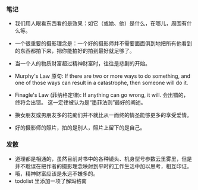 ### 笔记
* 我们用人眼看东西看的是效果：如它（或她、他）是什么，在哪儿，周围有什么等。
* 一个很重要的摄影理念是：一个好的摄影师并不需要面面俱到地把所有他看到的东西都拍下来，把你能拍好的拍到最好就足够了。

* 当一个人的物质财富超过精神财富时，往往是悲剧的开始。
* Murphy's Law 原句: If there are two or more ways to do something, and one of those ways can result in a catastrophe, then someone will do it.
* Finagle's Law (菲纳格定律): If anything can go wrong, it will. 会出错的，终将会出错。 这一定律被认为是“墨菲法则”最好的阐述。
* 换女朋友或男朋友多的花痴们并不就比从一而终的情圣能够更多的享受爱情。
* 好的摄影师的照片，拍的是别人，照片上留下的是自己。


### 发散
* 道理都是相通的，虽然目前对书中的各种镜头、机身型号参数云里雾里，但是并不耽误在把作者的摄影理念映射到平时的工作生活中加以思考，相互印证。
* 哦，精神财富应该是永远不嫌多的。
* todolist 里添加一项了解玛格南
